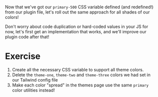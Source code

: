 Now that we've got our `primary-500` CSS variable defined (and redefined!) from our plugin file, let's roll out the same approach for all shades of our colors!

Don't worry about code duplication or hard-coded values in your JS for now, let's first get an implementation that works, and we'll improve our plugin code after that!

# Exercise

1. Create all the necessary CSS variable to support all theme colors.
2. Delete the `theme-one`, `theme-two` and `theme-three` colors we had set in our Tailwind config file
3. Make each color "spread" in the themes page use the same `primary` color utilities instead!
